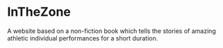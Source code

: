 # InTheZone
A website based on a non-fiction book which tells the stories of amazing athletic individual performances for a short duration.
